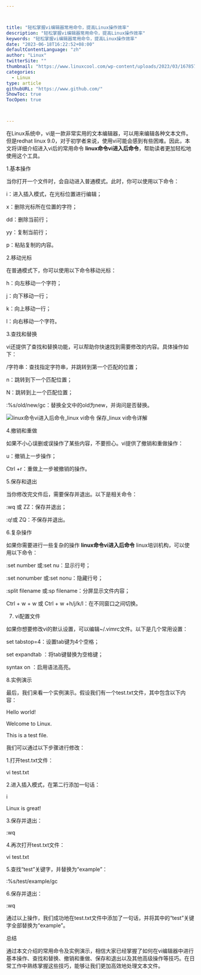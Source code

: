 ```yaml
---



title: "轻松掌握vi编辑器常用命令，提高Linux操作效率"
description: "轻松掌握vi编辑器常用命令，提高Linux操作效率"
keywords: "轻松掌握vi编辑器常用命令，提高Linux操作效率"
date: "2023-06-18T16:22:52+08:00"
defaultContentLanguage: "zh"
author: "Linux"
twitterSite: ""
thumbnail: "https://www.linuxcool.com/wp-content/uploads/2023/03/1678572363644_1.png"
categories:
  - Linux
type: article
githubURL: "https://www.github.com/"
ShowToc: true
TocOpen: true



---
```


在Linux系统中，vi是一款非常实用的文本编辑器，可以用来编辑各种文本文件。但是redhat linux 9.0，对于初学者来说，使用vi可能会感到有些困难。因此，本文将详细介绍进入vi后的常用命令 **linux命令vi进入后命令**，帮助读者更加轻松地使用这个工具。

1.基本操作

当你打开一个文件时，会自动进入普通模式。此时，你可以使用以下命令：

i：进入插入模式，在光标位置进行编辑；

x：删除光标所在位置的字符；

dd：删除当前行；

yy：复制当前行；

p：粘贴复制的内容。

2.移动光标

在普通模式下，你可以使用以下命令移动光标：

h：向左移动一个字符；

j：向下移动一行；

k：向上移动一行；

l：向右移动一个字符。

3.查找和替换

vi还提供了查找和替换功能，可以帮助你快速找到需要修改的内容。具体操作如下：

/字符串：查找指定字符串，并跳转到第一个匹配的位置；

n：跳转到下一个匹配位置；

N：跳转到上一个匹配位置；

:%s/old/new/gc：替换全文中的old为new，并询问是否替换。

![linux命令vi进入后命令_linux vi命令 保存_linux vi命令详解](https://www.linuxcool.com/wp-content/uploads/2023/03/1678572363644_1.png)

4.撤销和重做

如果不小心误删或误操作了某些内容，不要担心。vi提供了撤销和重做操作：

u：撤销上一步操作；

Ctrl +r：重做上一步被撤销的操作。

5.保存和退出

当你修改完文件后，需要保存并退出。以下是相关命令：

:wq 或 ZZ：保存并退出；

:q!或 ZQ：不保存并退出。

6.复杂操作

如果你需要进行一些复杂的操作 **linux命令vi进入后命令** linux培训机构，可以使用以下命令：

:set number 或:set nu：显示行号；

:set nonumber 或:set nonu：隐藏行号；

:split filename 或:sp filename：分屏显示文件内容；

Ctrl + w + w 或 Ctrl + w +h/j/k/l：在不同窗口之间切换。

7. vi配置文件

如果你想要修改vi的默认设置，可以编辑~/.vimrc文件。以下是几个常用设置：

set tabstop=4：设置tab键为4个空格；

set expandtab ：将tab键替换为空格键；

syntax on ：启用语法高亮。

8.实例演示

最后，我们来看一个实例演示。假设我们有一个test.txt文件，其中包含以下内容：

Hello world!

Welcome to Linux.

This is a test file.

我们可以通过以下步骤进行修改：

1.打开test.txt文件：

vi test.txt

2.进入插入模式，在第二行添加一句话：

i

Linux is great!

3.保存并退出：

:wq

4.再次打开test.txt文件：

vi test.txt

5.查找“test”关键字，并替换为“example”：

:%s/test/example/gc

6.保存并退出：

:wq

通过以上操作，我们成功地在test.txt文件中添加了一句话，并将其中的“test”关键字全部替换为“example”。

总结

通过本文介绍的常用命令及实例演示，相信大家已经掌握了如何在vi编辑器中进行基本操作、查找和替换、撤销和重做、保存和退出以及其他高级操作等技巧。在日常工作中熟练掌握这些技巧，能够让我们更加高效地处理文本文件。